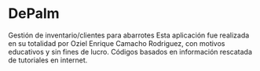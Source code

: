 # DePalm
Gestión de inventario/clientes para abarrotes
Esta aplicación fue realizada en su totalidad por Oziel Enrique Camacho Rodriguez,
con motivos educativos y sin fines de lucro. 
Códigos basados en información rescatada de tutoriales en internet.
